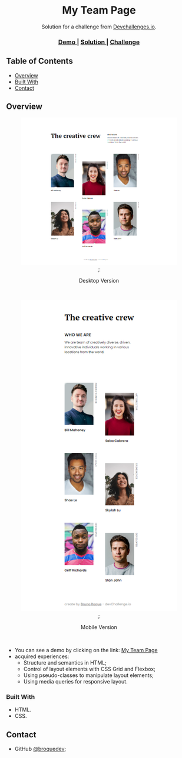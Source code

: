 <!-- Please update value in the {}  -->

<h1 align="center">My Team Page</h1>

<div align="center">
   Solution for a challenge from  <a href="http://devchallenges.io" target="_blank">Devchallenges.io</a>.
</div>

<div align="center">
  <h3>
    <a href="https://{}">
      Demo
    </a>
    <span> | </span>
    <a href="https://{}">
      Solution
    </a>
    <span> | </span>
    <a href="https://devchallenges.io/challenges/hhmesazsqgKXrTkYkt0U">
      Challenge
    </a>
  </h3>
</div>

<!-- TABLE OF CONTENTS -->

## Table of Contents

- [Overview](#overview)
- [Built With](#built-with)
- [Contact](#contact)

<!-- OVERVIEW -->

## Overview

<center>
<figure>

![screenshot](assets/img/desktop_version.png);
<figcaption>Desktop Version</figcaption>
</figure>
</center>

<br>

<center>
<figure>

![screenshot](assets/img/mobile_version.png);
<figcaption>Mobile Version</figcaption>
</figure>
</center>

<br>

- You can see a demo by clicking on the link: <a href="" target="_blanck">My Team Page</a>
- acquired experiences:
  - Structure and semantics in HTML;
  - Control of layout elements with CSS Grid and Flexbox;
  - Using pseudo-classes to manipulate layout elements;
  - Using media queries for responsive layout.

### Built With
- HTML.
- CSS.

## Contact
- GitHub [@broquedev]( https://github.com/broquedev);
